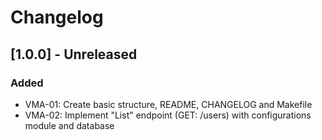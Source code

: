 # Changelog

## [1.0.0] - Unreleased

### Added
- VMA-01: Create basic structure, README, CHANGELOG and Makefile
- VMA-02: Implement "List" endpoint (GET: /users) with configurations module and database



